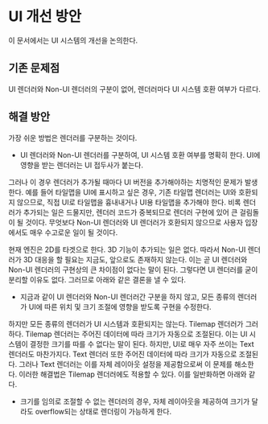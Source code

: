 # UI 개선 방안

이 문서에서는 UI 시스템의 개선을 논의한다.

## 기존 문제점

UI 렌더러와 Non-UI 렌더러의 구분이 없어, 렌더러마다 UI 시스템 호환 여부가 다르다.

## 해결 방안

가장 쉬운 방법은 렌더러를 구분하는 것이다.

- UI 렌더러와 Non-UI 렌더러를 구분하여, UI 시스템 호환 여부를 명확히 한다. UI에 영향을 받는 렌더러는 UI 접두사가 붙는다.

그러나 이 경우 렌더러가 추가될 때마다 UI 버전을 추가해야하는 치명적인 문제가 발생한다. 예를 들어 타일맵을 UI에 표시하고 싶은 경우, 기존 타일맵 렌더러는 UI와 호환되지 않으므로, 직접 UI로 타일맵을 흉내내거나 UI용 타일맵을 추가해야 한다. 비록 렌더러가 추가되는 일은 드물지만, 렌더러 코드가 중복되므로 렌더러 구현에 있어 큰 걸림돌이 될 것이다. 무엇보다 Non-UI 렌더러와 UI 렌더러가 호환되지 않으므로 사용자 입장에서도 매우 수고로운 일이 될 것이다.

현재 엔진은 2D를 타겟으로 한다. 3D 기능이 추가되는 일은 없다. 따라서 Non-UI 렌더러가 3D 대응을 할 필요는 지금도, 앞으로도 존재하지 않는다. 이는 곧 UI 렌더러와 Non-UI 렌더러의 구현상의 큰 차이점이 없다는 말이 된다. 그렇다면 UI 렌더러를 굳이 분리할 이유도 없다. 그러므로 아래와 같은 결론을 낼 수 있다.

- 지금과 같이 UI 렌더러와 Non-UI 렌더러간 구분을 하지 않고, 모든 종류의 렌더러가 UI에 따른 위치 및 크기 조절에 영향을 받도록 구현을 수정한다.

하지만 모든 종류의 렌더러가 UI 시스템과 호환되지는 않는다. Tilemap 렌더러가 그러하다. Tilemap 렌더러는 주어진 데이터에 따라 크기가 자동으로 조절된다. 이는 UI 시스템이 결정한 크기를 따를 수 없다는 말이 된다. 하지만, UI로 매우 자주 쓰이는 Text 렌더러도 마찬가지다. Text 렌더러 또한 주어진 데이터에 따라 크기가 자동으로 조절된다. 그러나 Text 렌더러는 이를 자체 레이아웃 설정을 제공함으로써 이 문제를 해소한다. 이러한 해결법은 Tilemap 렌더러에도 적용할 수 있다. 이를 일반화하면 아래와 같다.

- 크기를 임의로 조절할 수 없는 렌더러의 경우, 자체 레이아웃을 제공하여 크기가 달라도 overflow되는 상태로 렌더링이 가능하게 한다.
